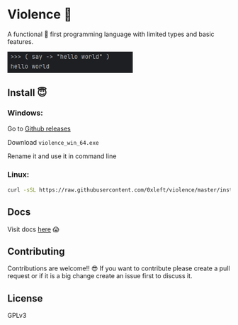 # Violence 🤬

A functional 🤑 first programming language with limited types and basic features.

![img.png](images/img.png)

## Install 😇

### Windows:

Go to [Github releases](https://github.com/0xleft/violence/releases/latest)

Download `violence_win_64.exe`

Rename it and use it in command line

### Linux:

```bash
curl -sSL https://raw.githubusercontent.com/0xleft/violence/master/install.sh | sudo sh
```

## Docs

Visit docs [here](docs/README.md) 😱

## Contributing

Contributions are welcome!! 😎 If you want to contribute please create a pull request or if it is a big change create an issue first to discuss it.

## License

GPLv3